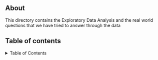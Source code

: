 
## About

This directory contains the Exploratory Data Analysis and the real world questions that we have tried to answer through the data

## Table of contents

<!-- TABLE OF CONTENTS -->
<details>
  <summary>Table of Contents</summary>
  <ol>
    <li>
      <a href="#about-the-project">Exploratory Data Analysis</a>
    </li>
    <li>
      <a href="#about-the-project">Delivery Restaurant and Table Book</a>
    </li>
    <li>
      <a href="#about-the-project">Average Rating of Restaurants in Each Neighborhood</a>
    </li>
    <li>
      <a href="#about-the-project">Number of restaurants in each Neighborhood</a>
    </li>
    <li>
      <a href="#about-the-project">Zomato's Presence across Bangalore</a>
    </li>
    <li>
      <a href="#about-the-project">Plot map by density of restaurants in each neighborhood</a>
    </li>
    <li>
      <a href="#about-the-project">Neighborhood by rating</a>
    </li>    
    <li>
      <a href="#about-the-project">Neighborhood by cost of food</a>
    </li>    
    <li>
      <a href="#about-the-project">Grouping the neighborhood by the type of restaurant</a>
    </li>    
     <li>
      <a href="#about-the-project">Grouping the neighborhood by the cuisines</a>
    </li>    
     <li>
      <a href="#about-the-project">Top 15 Cuisines Of Bengaluru</a>
    </li>    
     <li>
      <a href="#about-the-project">Top rated Cuisines on Zomato</a>
    </li>    
     <li>
      <a href="#about-the-project">Types Of Restaurant</a>
    </li>
    <li>
      <a href="#about-the-project">Price range and rating</a>
    </li>
    <li>
      <a href="#about-the-project">Cuisine and rating of a resaurant</a>
    </li>
    <li>
      <a href="#about-the-project">Which neighborhood is famous for what type of cuisine</a>
    </li>
    <li>
      <a href="#about-the-project">Cuisine popular in Bengaluru</a>
    </li>
    <li>
      <a href="#about-the-project">Rating and Cuisine</a>
    </li>
    <li>
      <a href="#about-the-project">Statistical Analysis</a>
      <ul>
        <li><a href="#prerequisites">Are ratings affected by how cheap/expensive a restaurant is ?</a></li>
        <li><a href="#installation">Do more votes == Higher Ratings?</a></li>
        <li><a href="#installation">Are restaurants that offer Table booking option rated higher?</a></li>
      </ul>
    </li>
    <li>
      <a href="#about-the-project">Cluster Neighborhoods</a>
      <ul>
        <li><a href="#prerequisites">Clustering on the basis of cuisine</a></li>
        <li><a href="#installation">Clustering on the basis of type of restaurants</a></li>
      </ul>
    </li>

  </ol>
</details>
